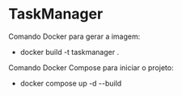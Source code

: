 # TaskManager

Comando Docker para gerar a imagem:

- docker build -t taskmanager .

Comando Docker Compose para iniciar o projeto:

- docker compose up -d --build
